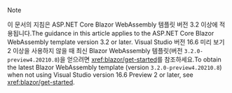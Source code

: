 > [!NOTE]
> <span data-ttu-id="58240-101">이 문서의 지침은 ASP.NET Core Blazor WebAssembly 템플릿 버전 3.2 이상에 적용됩니다.</span><span class="sxs-lookup"><span data-stu-id="58240-101">The guidance in this article applies to the ASP.NET Core Blazor WebAssembly template version 3.2 or later.</span></span> <span data-ttu-id="58240-102">Visual Studio 버전 16.6 미리 보기 2 이상을 사용하지 않을 때 최신 Blazor WebAssembly 템플릿(버전 `3.2.0-preview4.20210.8`)을 얻으려면 <xref:blazor/get-started>를 참조하세요.</span><span class="sxs-lookup"><span data-stu-id="58240-102">To obtain the latest Blazor WebAssembly template (version `3.2.0-preview4.20210.8`) when not using Visual Studio version 16.6 Preview 2 or later, see <xref:blazor/get-started>.</span></span>
